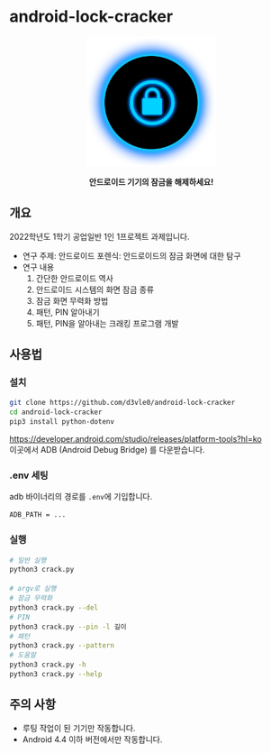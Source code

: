 # android-lock-cracker

<p align="center">
  <img width="230" src="./img/lock.png">
</p>

<p align="center"><b>안드로이드 기기의 잠금을 해제하세요!</b></p>

## 개요

2022학년도 1학기 공업일반 1인 1프로젝트 과제입니다.  
- 연구 주제: 안드로이드 포렌식: 안드로이드의 잠금 화면에 대한 탐구
- 연구 내용
    1. 간단한 안드로이드 역사
    2. 안드로이드 시스템의 화면 잠금 종류
    3. 잠금 화면 무력화 방법
    4. 패턴, PIN 알아내기
    5. 패턴, PIN을 알아내는 크래킹 프로그램 개발

## 사용법

### 설치

```sh
git clone https://github.com/d3vle0/android-lock-cracker
cd android-lock-cracker
pip3 install python-dotenv
```

https://developer.android.com/studio/releases/platform-tools?hl=ko  
이곳에서 ADB (Android Debug Bridge) 를 다운받습니다.

### .env 세팅

adb 바이너리의 경로를 `.env`에 기입합니다.

```sh
ADB_PATH = ...
```

### 실행

```sh
# 일반 실행
python3 crack.py

# argv로 실행
# 잠금 무력화
python3 crack.py --del
# PIN 
python3 crack.py --pin -l 길이
# 패턴
python3 crack.py --pattern
# 도움말
python3 crack.py -h
python3 crack.py --help
```

## 주의 사항

- 루팅 작업이 된 기기만 작동합니다.
- Android 4.4 이하 버전에서만 작동합니다.